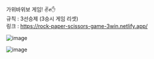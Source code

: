 가위바위보 게임! ✌✊✋ <br/>
규칙 : 3선승제 (3승시 게임 리셋) <br/>
링크 : 
https://rock-paper-scissors-game-3win.netlify.app/

![image](https://github.com/pyosunyoung/Rock-Paper-Scissors/assets/122803915/5fa85d38-0825-44e5-bbbf-848f4ca01984)

![image](https://github.com/pyosunyoung/Rock-Paper-Scissors/assets/122803915/09fe72dc-4bc3-4278-a4dc-a3fdd9f02c17)

